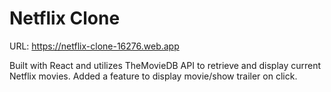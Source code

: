 # Netflix Clone

URL: https://netflix-clone-16276.web.app

Built with React and utilizes TheMovieDB API to retrieve and display current Netflix movies. Added a feature to display movie/show trailer on click.
